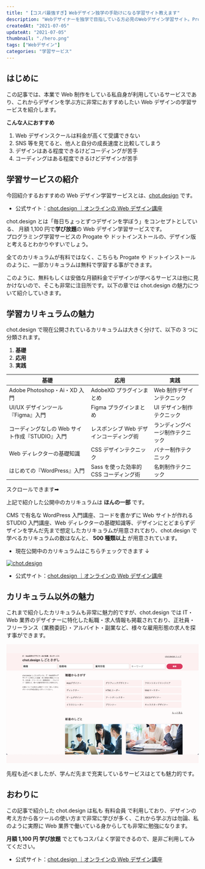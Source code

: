 ```yaml
---
title: "【コスパ最強すぎ】Webデザイン独学の手助けになる学習サイト教えます"
description: "Webデザイナーを独学で目指している方必見のWebデザイン学習サイト。Progateやドットインストールのデザイン版ともなる非常に魅力的なサービスである、chot.designを紹介します。Web制作・Webデザイン・Webディレクター職で扱うツールを学べる講座が沢山あるので非常におすすめです。"
createdAt: "2021-07-05"
updateAt: "2021-07-05"
thumbnail: "./hero.png"
tags: ["Webデザイン"]
categories: "学習サービス"
---
```


## はじめに

この記事では、本業で Web 制作をしている私自身が利用しているサービスであり、これからデザインを学ぶ方に非常におすすめしたい Web デザインの学習サービスを紹介します。

**こんな人におすすめ**

1. Web デザインスクールは料金が高くて受講できない
1. SNS 等を見てると、他人と自分の成長速度と比較してしまう
1. デザインはある程度できるけどコーディングが苦手
1. コーディングはある程度できるけどデザインが苦手

## 学習サービスの紹介

今回紹介するおすすめの Web デザイン学習サービスとは、<a href="//af.moshimo.com/af/c/click?a_id=2709936&p_id=3354&pc_id=7970&pl_id=47616&url=https%3A%2F%2Fchot.design%2Fplus%2F%3Frd_code%3D%7B%7BCODE%7D%7D" alt="chot.design" rel="nofollow" referrerpolicy="no-referrer-when-downgrade">chot.design</a> です。

- 公式サイト：<a href="//af.moshimo.com/af/c/click?a_id=2709936&p_id=3354&pc_id=7970&pl_id=47616&url=https%3A%2F%2Fchot.design%2Fplus%2F%3Frd_code%3D%7B%7BCODE%7D%7D" alt="chot.design" rel="nofollow" referrerpolicy="no-referrer-when-downgrade">chot.design ｜オンラインの Web デザイン講座</a>

chot.design とは「毎日ちょっとずつデザインを学ぼう」をコンセプトとしている、 月額 1,100 円で**学び放題**の Web デザイン学習サービスです。  
プログラミング学習サービスの Progate や ドットインストールの、デザイン版と考えるとわかりやすいでしょう。

全てのカリキュラムが有料ではなく、こちらも Progate や ドットインストールのように、一部カリキュラムは無料で学習する事ができます。

このように、無料もしくは安価な月額料金でデザインが学べるサービスは他に見かけないので、そこも非常に注目所です。以下の章では chot.design の魅力について紹介していきます。

## 学習カリキュラムの魅力

chot.design で現在公開されているカリキュラムは大きく分けて、以下の 3 つに分類されます。

1. **基礎**
1. **応用**
1. **実践**

| **基礎**                                        | **応用**                                | **実践**                         |
| ----------------------------------------------- | --------------------------------------- | -------------------------------- |
| Adobe Photoshop・Ai・XD 入門                    | AdobeXD プラグインまとめ                | Web 制作デザインテクニック       |
| UI/UX デザインツール『Figma』入門               | Figma プラグインまとめ                  | UI デザイン制作テクニック        |
| コーディングなしの Web サイト作成『STUDIO』入門 | レスポンシブ Web デザインコーディング術 | ランディングページ制作テクニック |
| Web ディレクターの基礎知識                      | CSS デザインテクニック                  | バナー制作テクニック             |
| はじめての『WordPress』入門                     | Sass を使った効率的 CSS コーディング術  | 名刺制作テクニック               |

<p class="text-sm text-gray-600 text-center">スクロールできます➡︎</p>

上記で紹介した公開中のカリキュラムは **ほんの一部** です。

CMS で有名な WordPress 入門講座、コードを書かずに Web サイトが作れる STUDIO 入門講座、Web ディレクターの基礎知識等、デザインにとどまらずデザインを学んだ先まで想定したカリキュラムが用意されており、chot.design で学べるカリキュラムの数はなんと、 **500 種類以上** が用意されています。

- 現在公開中のカリキュラムはこちらチェックできます ↓

<!-- af img -->

<a href="//af.moshimo.com/af/c/click?a_id=2709936&p_id=3354&pc_id=7970&pl_id=47670&url=https%3A%2F%2Fchot.design%2Fplus%2F%3Frd_code%3D%7B%7BCODE%7D%7D" rel="nofollow" referrerpolicy="no-referrer-when-downgrade"><img src="https://image.moshimo.com/af-img/2742/000000047670.jpg" class="mx-auto hover:opacity-80" style="border:none;" alt="chot.design"></a>

<!-- /af img -->

- 公式サイト：<a href="//af.moshimo.com/af/c/click?a_id=2709936&p_id=3354&pc_id=7970&pl_id=47616&url=https%3A%2F%2Fchot.design%2Fplus%2F%3Frd_code%3D%7B%7BCODE%7D%7D" alt="chot.design" rel="nofollow" referrerpolicy="no-referrer-when-downgrade">chot.design ｜オンラインの Web デザイン講座</a>

## カリキュラム以外の魅力

これまで紹介したカリキュラムも非常に魅力的ですが、chot.design では IT・Web 業界のデザイナーに特化した転職・求人情報も掲載されており、正社員・フリーランス（業務委託）・アルバイト・副業など、様々な雇用形態の求人を探す事ができます。

![](./chot-design-01.png)

先程も述べましたが、学んだ先まで充実しているサービスはとても魅力的です。

## おわりに

この記事で紹介した chot.design は私も 有料会員 で利用しており、デザインの考え方から各ツールの使い方まで非常に学びが多く、これから学ぶ方は勿論、私のように実際に Web 業界で働いている身からしても非常に勉強になります。

**月額 1,100 円 学び放題** でとてもコスパよく学習できるので、是非ご利用してみてください。

- 公式サイト：<a href="//af.moshimo.com/af/c/click?a_id=2709936&p_id=3354&pc_id=7970&pl_id=47616&url=https%3A%2F%2Fchot.design%2Fplus%2F%3Frd_code%3D%7B%7BCODE%7D%7D" alt="chot.design" rel="nofollow" referrerpolicy="no-referrer-when-downgrade">chot.design ｜オンラインの Web デザイン講座</a>
